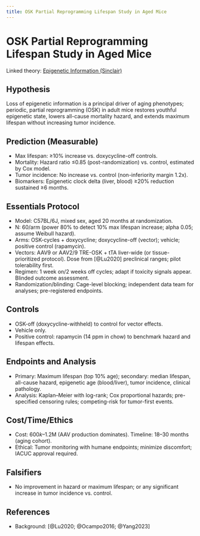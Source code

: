 ```yaml
---
title: OSK Partial Reprogramming Lifespan Study in Aged Mice
---
```


# OSK Partial Reprogramming Lifespan Study in Aged Mice

Linked theory: [Epigenetic Information (Sinclair)](../theories/epigenetic_information.md)

## Hypothesis

Loss of epigenetic information is a principal driver of aging phenotypes; periodic, partial reprogramming (OSK) in adult mice restores youthful epigenetic state, lowers all-cause mortality hazard, and extends maximum lifespan without increasing tumor incidence.

## Prediction (Measurable)

- Max lifespan: ≥10% increase vs. doxycycline-off controls.
- Mortality: Hazard ratio ≤0.85 (post-randomization) vs. control, estimated by Cox model.
- Tumor incidence: No increase vs. control (non-inferiority margin 1.2x).
- Biomarkers: Epigenetic clock delta (liver, blood) ≥20% reduction sustained ≥6 months.

## Essentials Protocol

- Model: C57BL/6J, mixed sex, aged 20 months at randomization.
- N: 60/arm (power 80% to detect 10% max lifespan increase; alpha 0.05; assume Weibull hazard).
- Arms: OSK-cycles + doxycycline; doxycycline-off (vector); vehicle; positive control (rapamycin).
- Vectors: AAV9 or AAV2/9 TRE-OSK + tTA liver-wide (or tissue-prioritized protocol). Dose from [@Lu2020] preclinical ranges; pilot tolerability first.
- Regimen: 1 week on/2 weeks off cycles; adapt if toxicity signals appear. Blinded outcome assessment.
- Randomization/blinding: Cage-level blocking; independent data team for analyses; pre-registered endpoints.

## Controls

- OSK-off (doxycycline-withheld) to control for vector effects.
- Vehicle only.
- Positive control: rapamycin (14 ppm in chow) to benchmark hazard and lifespan effects.

## Endpoints and Analysis

- Primary: Maximum lifespan (top 10% age); secondary: median lifespan, all-cause hazard, epigenetic age (blood/liver), tumor incidence, clinical pathology.
- Analysis: Kaplan–Meier with log-rank; Cox proportional hazards; pre-specified censoring rules; competing-risk for tumor-first events.

## Cost/Time/Ethics

- Cost: $600k–$1.2M (AAV production dominates). Timeline: 18–30 months (aging cohort).
- Ethical: Tumor monitoring with humane endpoints; minimize discomfort; IACUC approval required.

## Falsifiers

- No improvement in hazard or maximum lifespan; or any significant increase in tumor incidence vs. control.

## References

- Background: [@Lu2020; @Ocampo2016; @Yang2023]
